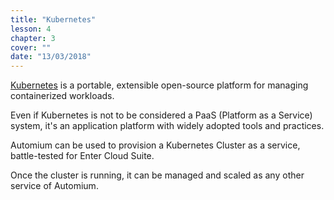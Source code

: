 ```yaml
---
title: "Kubernetes"
lesson: 4
chapter: 3
cover: ""
date: "13/03/2018"
---
```


[Kubernetes](https://kubernetes.io) is a portable, extensible open-source platform for managing containerized workloads.

Even if Kubernetes is not to be considered a PaaS (Platform as a Service) system, it's an application platform with widely adopted tools and practices.

Automium can be used to provision a Kubernetes Cluster as a service, battle-tested for Enter Cloud Suite.

Once the cluster is running, it can be managed and scaled as any other service of Automium.

